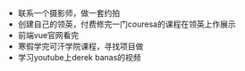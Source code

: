 - 联系一个摄影师，做一套约拍
- 创建自己的领英，付费修完一门couresa的课程在领英上作展示
- 前端vue官网看完
- 寒假学完可汗学院课程，寻找项目做
- 学习youtube上derek banas的视频

